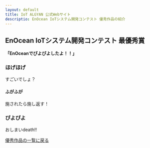 ```yaml
---
layout: default
title: IoT ALGYAN 公式Webサイト
descriptio: EnOcean IoTシステム開発コンテスト 優秀作品の紹介
---
```


<style>
  .btn {
    display: none;
  }
</style>

## EnOcean IoTシステム開発コンテスト 最優秀賞

**「EnOceanでぴよぴよしたよ！！」**

### ほげほげ

すごいでしょ？

#### ふがふが

施されたら施し返す！

### ぴよぴよ

おしまいdeath!!


[優秀作品の一覧に戻る](index)
